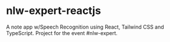 # nlw-expert-reactjs
A note app w/Speech Recognition using React, Tailwind CSS and TypeScript. Project for the event #nlw-expert.
